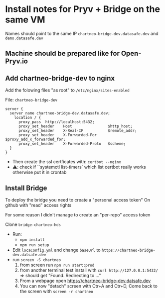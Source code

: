 # Install notes for Pryv + Bridge on the same VM

Names should point to the same IP  `chartneo-bridge-dev.datasafe.dev` and  `demo.datasafe.dev` 

## Machine should be prepared like for Open-Pryv.io

## Add chartneo-bridge-dev to nginx

Add the folowing files "as root" to `/etc/nginx/sites-enabled`

File: `chartneo-bridge-dev`

```
server {
  server_name chartneo-bridge-dev.datasafe.dev;
	location / {
      proxy_pass  http://localhost:5432;
      proxy_set_header    Host                $http_host;
      proxy_set_header    X-Real-IP           $remote_addr;
      proxy_set_header    X-Forwarded-For     $proxy_add_x_forwarded_for;
      proxy_set_header    X-Forwarded-Proto   $scheme;
  }
}
```



- Then create the ssl certficates with: `certbot --nginx`
- ⚠️: check if ``systemctl list-timers`  which list certbot really works otherwise put it in crontab


## Install Bridge

To deploy the bridge you need to create a "personal access token" On github with "read" access rights

For some reason I didn't manage to create an "per-repo" access token

Clone `bridge-chartneo-hds`   

- Run:
  - `npm install`
  - `npm run setup`
- Edit `locaConfig.yml` and change `baseUrl` to `https://chartneo-bridge-dev.datsafe.dev`
- run `screen -S chartneo` 
  1. from screen run `npm run start:prod`
  2. from another terminal test install with `curl http://127.0.0.1:5432/` 
     => should get "Found. Redirecting to ..."
  3. From a webpage open https://chartneo-bridge-dev.datsafe.dev
  4. You can now "detach" screen with Ctr+A  and Ctr+D, 
     Come back to the screen with `screen -r chartneo` 